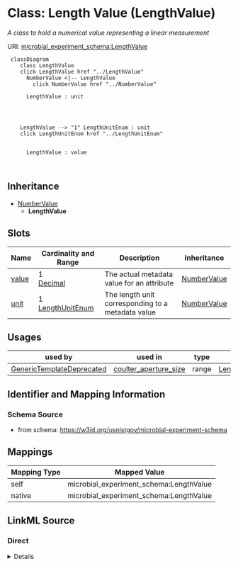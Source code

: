 

# Class: Length Value (LengthValue)




_A class to hold a numerical value representing a linear measurement_







URI: [microbial_experiment_schema:LengthValue](https://w3id.org/usnistgov/microbial-experiment-schema/LengthValue)






```mermaid
 classDiagram
    class LengthValue
    click LengthValue href "../LengthValue"
      NumberValue <|-- LengthValue
        click NumberValue href "../NumberValue"
      
      LengthValue : unit
        
          
    
    
    LengthValue --> "1" LengthUnitEnum : unit
    click LengthUnitEnum href "../LengthUnitEnum"

        
      LengthValue : value
        
      
```





## Inheritance
* [NumberValue](NumberValue.md)
    * **LengthValue**



## Slots

| Name | Cardinality and Range | Description | Inheritance |
| ---  | --- | --- | --- |
| [value](value.md) | 1 <br/> [Decimal](Decimal.md) | The actual metadata value for an attribute | [NumberValue](NumberValue.md) |
| [unit](unit.md) | 1 <br/> [LengthUnitEnum](LengthUnitEnum.md) | The length unit corresponding to a metadata value | [NumberValue](NumberValue.md) |





## Usages

| used by | used in | type | used |
| ---  | --- | --- | --- |
| [GenericTemplateDeprecated](GenericTemplateDeprecated.md) | [coulter_aperture_size](coulter_aperture_size.md) | range | [LengthValue](LengthValue.md) |






## Identifier and Mapping Information







### Schema Source


* from schema: https://w3id.org/usnistgov/microbial-experiment-schema




## Mappings

| Mapping Type | Mapped Value |
| ---  | ---  |
| self | microbial_experiment_schema:LengthValue |
| native | microbial_experiment_schema:LengthValue |







## LinkML Source

<!-- TODO: investigate https://stackoverflow.com/questions/37606292/how-to-create-tabbed-code-blocks-in-mkdocs-or-sphinx -->

### Direct

<details>
```yaml
name: LengthValue
description: A class to hold a numerical value representing a linear measurement
title: Length Value
from_schema: https://w3id.org/usnistgov/microbial-experiment-schema
is_a: NumberValue
slot_usage:
  unit:
    name: unit
    description: The length unit corresponding to a metadata value
    range: LengthUnitEnum
    required: true

```
</details>

### Induced

<details>
```yaml
name: LengthValue
description: A class to hold a numerical value representing a linear measurement
title: Length Value
from_schema: https://w3id.org/usnistgov/microbial-experiment-schema
is_a: NumberValue
slot_usage:
  unit:
    name: unit
    description: The length unit corresponding to a metadata value
    range: LengthUnitEnum
    required: true
attributes:
  value:
    name: value
    description: The actual metadata value for an attribute
    title: value
    from_schema: https://w3id.org/usnistgov/microbial-experiment-schema
    rank: 1000
    alias: value
    owner: LengthValue
    domain_of:
    - BooleanValue
    - NumberValue
    - StringValue
    - UriValue
    - DateValue
    - ArrayValue
    - ELabItemValue
    - FCInjectionModeValue
    - IncubationAtmosphereValue
    range: decimal
    required: true
  unit:
    name: unit
    description: The length unit corresponding to a metadata value
    title: unit
    from_schema: https://w3id.org/usnistgov/microbial-experiment-schema
    rank: 1000
    alias: unit
    owner: LengthValue
    domain_of:
    - NumberValue
    range: LengthUnitEnum
    required: true

```
</details>